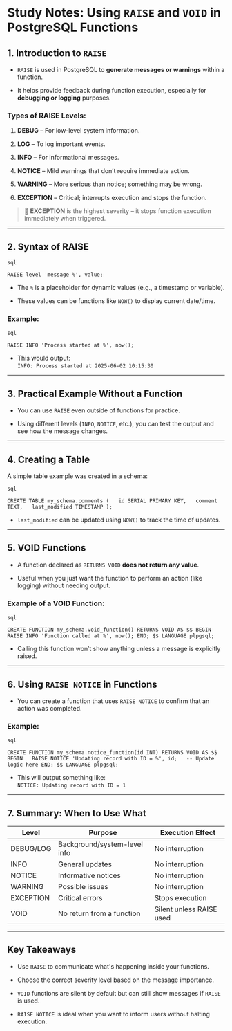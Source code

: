 # **Study Notes: Using `RAISE` and `VOID` in PostgreSQL Functions**

## **1. Introduction to `RAISE`**

- `RAISE` is used in PostgreSQL to **generate messages or warnings** within a function.
    
- It helps provide feedback during function execution, especially for **debugging or logging** purposes.
    

### **Types of RAISE Levels:**

1. **DEBUG** – For low-level system information.
    
2. **LOG** – To log important events.
    
3. **INFO** – For informational messages.
    
4. **NOTICE** – Mild warnings that don’t require immediate action.
    
5. **WARNING** – More serious than notice; something may be wrong.
    
6. **EXCEPTION** – Critical; interrupts execution and stops the function.
    

> 🔸 **EXCEPTION** is the highest severity – it stops function execution immediately when triggered.

---

## **2. Syntax of RAISE**
	
	sql
	
`RAISE level 'message %', value;`

- The `%` is a placeholder for dynamic values (e.g., a timestamp or variable).
    
- These values can be functions like `NOW()` to display current date/time.
    

### **Example:**
	
	sql
	
`RAISE INFO 'Process started at %', now();`

- This would output:  
    `INFO: Process started at 2025-06-02 10:15:30`
    

---

## **3. Practical Example Without a Function**

- You can use `RAISE` even outside of functions for practice.
    
- Using different levels (`INFO`, `NOTICE`, etc.), you can test the output and see how the message changes.
    

---

## **4. Creating a Table**

A simple table example was created in a schema:
	
	sql
	
`CREATE TABLE my_schema.comments (   id SERIAL PRIMARY KEY,   comment TEXT,   last_modified TIMESTAMP );`

- `last_modified` can be updated using `NOW()` to track the time of updates.
    

---

## **5. VOID Functions**

- A function declared as `RETURNS VOID` **does not return any value**.
    
- Useful when you just want the function to perform an action (like logging) without needing output.
    

### **Example of a VOID Function:**
	
	sql
	
`CREATE FUNCTION my_schema.void_function() RETURNS VOID AS $$ BEGIN   RAISE INFO 'Function called at %', now(); END; $$ LANGUAGE plpgsql;`

- Calling this function won’t show anything unless a message is explicitly raised.
    

---

## **6. Using `RAISE NOTICE` in Functions**

- You can create a function that uses `RAISE NOTICE` to confirm that an action was completed.
    

### **Example:**
	
	sql
	
`CREATE FUNCTION my_schema.notice_function(id INT) RETURNS VOID AS $$ BEGIN   RAISE NOTICE 'Updating record with ID = %', id;   -- Update logic here END; $$ LANGUAGE plpgsql;`

- This will output something like:  
    `NOTICE: Updating record with ID = 1`
    

---

## **7. Summary: When to Use What**

|Level|Purpose|Execution Effect|
|---|---|---|
|DEBUG/LOG|Background/system-level info|No interruption|
|INFO|General updates|No interruption|
|NOTICE|Informative notices|No interruption|
|WARNING|Possible issues|No interruption|
|EXCEPTION|Critical errors|Stops execution|
|VOID|No return from a function|Silent unless RAISE used|

---

## **Key Takeaways**

- Use `RAISE` to communicate what's happening inside your functions.
    
- Choose the correct severity level based on the message importance.
    
- `VOID` functions are silent by default but can still show messages if `RAISE` is used.
    
- `RAISE NOTICE` is ideal when you want to inform users without halting execution.
